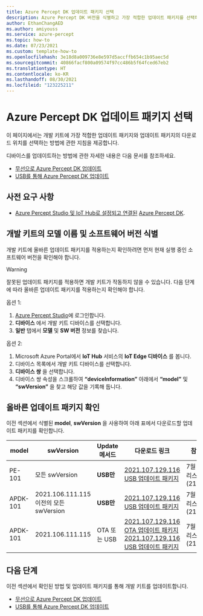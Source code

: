 ```yaml
---
title: Azure Percept DK 업데이트 패키지 선택
description: Azure Percept DK 버전을 식별하고 가장 적합한 업데이트 패키지를 선택하는 방법
author: EthanChangAED
ms.author: amiyouss
ms.service: azure-percept
ms.topic: how-to
ms.date: 07/23/2021
ms.custom: template-how-to
ms.openlocfilehash: 3e18d8a009736e8e597d5accffb654c1b95aec5d
ms.sourcegitcommit: 40866facf800a09574f97cc486b5f64fced67eb2
ms.translationtype: HT
ms.contentlocale: ko-KR
ms.lasthandoff: 08/30/2021
ms.locfileid: "123225211"
---
```

# <a name="select-your-azure-percept-dk-update-package"></a>Azure Percept DK 업데이트 패키지 선택

이 페이지에서는 개발 키트에 가장 적합한 업데이트 패키지와 업데이트 패키지의 다운로드 위치를 선택하는 방법에 관한 지침을 제공합니다.

디바이스를 업데이트하는 방법에 관한 자세한 내용은 다음 문서를 참조하세요.

- [무선으로 Azure Percept DK 업데이트](./how-to-update-over-the-air.md)
- [USB를 통해 Azure Percept DK 업데이트](./how-to-update-via-usb.md)

## <a name="prerequisites"></a>사전 요구 사항

- [Azure Percept Studio 및 IoT Hub로 설정되고 연결된](./quickstart-percept-dk-set-up.md) [Azure Percept DK](https://go.microsoft.com/fwlink/?linkid=2155270).

## <a name="identify-the-model-name-and-software-version-of-your-dev-kit"></a>개발 키트의 모델 이름 및 소프트웨어 버전 식별

개발 키트에 올바른 업데이트 패키지를 적용하는지 확인하려면 먼저 현재 실행 중인 소프트웨어 버전을 확인해야 합니다.

> [!WARNING]
> 잘못된 업데이트 패키지를 적용하면 개발 키트가 작동하지 않을 수 있습니다. 다음 단계에 따라 올바른 업데이트 패키지를 적용하는지 확인해야 합니다.

옵션 1:

1. [Azure Percept Studio](./overview-azure-percept-studio.md)에 로그인합니다.
1. **디바이스** 에서 개발 키트 디바이스를 선택합니다.
1. **일반** 탭에서 **모델** 및 **SW 버전** 정보를 찾습니다.

옵션 2:

1. Microsoft Azure Portal에서 **IoT Hub** 서비스의 **IoT Edge 디바이스** 를 봅니다.
1. 디바이스 목록에서 개발 키트 디바이스를 선택합니다.
1. **디바이스 쌍** 을 선택합니다.
1. 디바이스 쌍 속성을 스크롤하여 **“deviceInformation”** 아래에서 **“model”** 및 **“swVersion”** 을 찾고 해당 값을 기록해 둡니다.

## <a name="determine-the-correct-update-package"></a>올바른 업데이트 패키지 확인

이전 섹션에서 식별된 **model**, **swVersion** 을 사용하여 아래 표에서 다운로드할 업데이트 패키지를 확인합니다.

|model  |swVersion  |Update 메서드  |다운로드 링크  |참고  |
|---------|---------|---------|---------|---------|
|PE-101     |모든 swVersion       |**USB만**         |[2021.107.129.116 USB 업데이트 패키지](https://go.microsoft.com/fwlink/?linkid=2169086)         |7월 릴리스(2107)         |
|APDK-101     |2021.106.111.115 이전의 모든 swVersion |**USB만**         |[2021.107.129.116 USB 업데이트 패키지](https://go.microsoft.com/fwlink/?linkid=2169086)         |7월 릴리스(2107)         |
|APDK-101     |2021.106.111.115        |OTA 또는 USB       |[2021.107.129.116 OTA 업데이트 패키지](https://go.microsoft.com/fwlink/?linkid=2169245)<br>[2021.107.129.116 USB 업데이트 패키지](https://go.microsoft.com/fwlink/?linkid=2169086)        |7월 릴리스(2107)         |

## <a name="next-steps"></a>다음 단계

이전 섹션에서 확인된 방법 및 업데이트 패키지를 통해 개발 키트를 업데이트합니다.

- [무선으로 Azure Percept DK 업데이트](./how-to-update-over-the-air.md)
- [USB를 통해 Azure Percept DK 업데이트](./how-to-update-via-usb.md)
